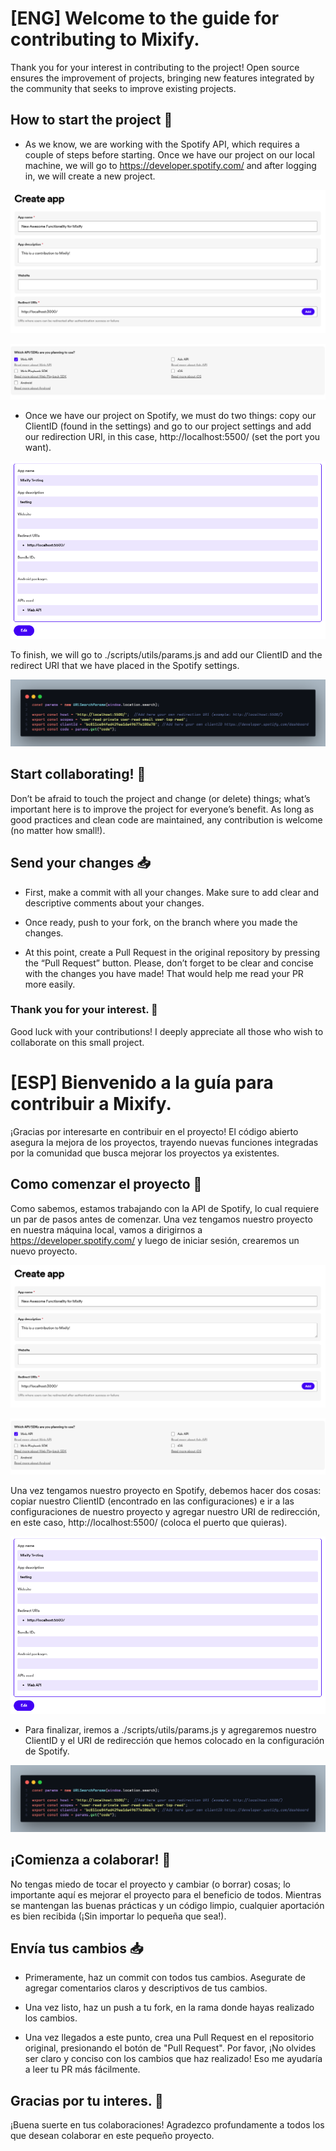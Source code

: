 # [ENG] Welcome to the guide for contributing to Mixify.

Thank you for your interest in contributing to the project! Open source ensures the improvement of projects, bringing new features integrated by the community that seeks to improve existing projects.

## How to start the project 💯

- As we know, we are working with the Spotify API, which requires a couple of steps before starting. Once we have our project on our local machine, we will go to https://developer.spotify.com/ and after logging in, we will create a new project.

<img src="./assets/images/contributing1.png"></img>

<img src="./assets/images/contributing2.png"></img>

- Once we have our project on Spotify, we must do two things: copy our ClientID (found in the settings) and go to our project settings and add our redirection URI, in this case, http://localhost:5500/ (set the port you want).

<img src="./assets/images/contributing3.png"></img>

To finish, we will go to ./scripts/utils/params.js and add our ClientID and the redirect URI that we have placed in the Spotify settings.

<img src="./assets/images/contributing4.png"></img>

## Start collaborating! 🚀

Don’t be afraid to touch the project and change (or delete) things; what’s important here is to improve the project for everyone’s benefit. As long as good practices and clean code are maintained, any contribution is welcome (no matter how small!).

## Send your changes 📥

- First, make a commit with all your changes. Make sure to add clear and descriptive comments about your changes.

- Once ready, push to your fork, on the branch where you made the changes.

- At this point, create a Pull Request in the original repository by pressing the “Pull Request” button. Please, don’t forget to be clear and concise with the changes you have made! That would help me read your PR more easily.

### Thank you for your interest. 💜
Good luck with your contributions! I deeply appreciate all those who wish to collaborate on this small project.


# [ESP] Bienvenido a la guía para contribuir a Mixify.

¡Gracias por interesarte en contribuir en el proyecto! El código abierto asegura la mejora de los proyectos, trayendo nuevas funciones integradas por la comunidad que busca mejorar los proyectos ya existentes.

## Como comenzar el proyecto 💯

Como sabemos, estamos trabajando con la API de Spotify, lo cual requiere un par de pasos antes de comenzar.
Una vez tengamos nuestro proyecto en nuestra máquina local, vamos a dirigirnos a https://developer.spotify.com/ y luego de iniciar sesión, crearemos un nuevo proyecto.

<img src="./assets/images/contributing1.png"></img>

<img src="./assets/images/contributing2.png"></img>

Una vez tengamos nuestro proyecto en Spotify, debemos hacer dos cosas: copiar nuestro ClientID (encontrado en las configuraciones) e ir a las configuraciones de nuestro proyecto y agregar nuestro URI de redirección, en este caso, http://localhost:5500/ (coloca el puerto que quieras).

<img src="./assets/images/contributing3.png"></img>

- Para finalizar, iremos a ./scripts/utils/params.js y agregaremos nuestro ClientID y el URI de redirección que hemos colocado en la configuración de Spotify.

<img src="./assets/images/contributing4.png"></img>

## ¡Comienza a colaborar! 🚀

No tengas miedo de tocar el proyecto y cambiar (o borrar) cosas; lo importante aquí es mejorar el proyecto para el beneficio de todos. Mientras se mantengan las buenas prácticas y un código limpio, cualquier aportación es bien recibida (¡Sin importar lo pequeña que sea!).

## Envía tus cambios 📥

- Primeramente, haz un commit con todos tus cambios. Asegurate de agregar comentarios claros y descriptivos de tus cambios. 

- Una vez listo, haz un push a tu fork, en la rama donde hayas realizado los cambios.

- Una vez llegados a este punto, crea una Pull Request en el repositorio original, presionando el botón de "Pull Request". Por favor, ¡No olvides ser claro y conciso con los cambios que haz realizado! Eso me ayudaría a leer tu PR más fácilmente.

## Gracias por tu interes. 💜

¡Buena suerte en tus colaboraciones! Agradezco profundamente a todos los que desean colaborar en este pequeño proyecto.



